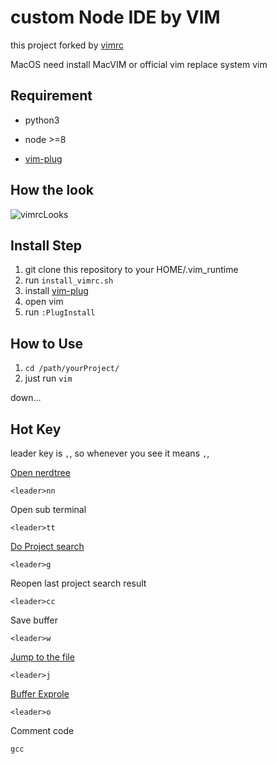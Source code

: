 custom Node IDE by VIM
==============================

this project forked by [vimrc](https://github.com/amix/vimrc)

MacOS need install MacVIM or official vim replace system vim

Requirement
-------------

* python3

* node >=8

* [vim-plug](https://github.com/junegunn/vim-plug)


How the look
-------------

![vimrcLooks](https://chrischou2018.github.io/img/lib/vimrc.png)


Install Step
-------

1. git clone this repository to your HOME/.vim_runtime
2. run `install_vimrc.sh`
3. install [vim-plug](https://github.com/junegunn/vim-plug)
4. open vim
5. run `:PlugInstall` 

How to Use
------------

1. `cd /path/yourProject/`
2. just run `vim`

down...


Hot Key
------------

leader  key is `,`, so whenever you see <leader> it means `,`,

[Open nerdtree](https://github.com/scrooloose/nerdtree)

`<leader>nn`

Open sub terminal

`<leader>tt`

[Do Project search](https://github.com/mileszs/ack.vim)

`<leader>g`

Reopen last project search result

`<leader>cc`

Save buffer

`<leader>w`

[Jump to the file](https://github.com/kien/ctrlp.vim)

`<leader>j`

[Buffer Exprole](https://github.com/vim-scripts/bufexplorer.zip)

`<leader>o`

Comment code

`gcc`

